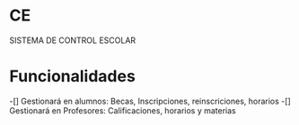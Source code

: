 # CE
SISTEMA DE CONTROL ESCOLAR
<H1>Funcionalidades</H1>
-[] Gestionará en alumnos: Becas, Inscripciones, reinscriciones, horarios
-[] Gestionará en Profesores: Calificaciones, horarios y materias
